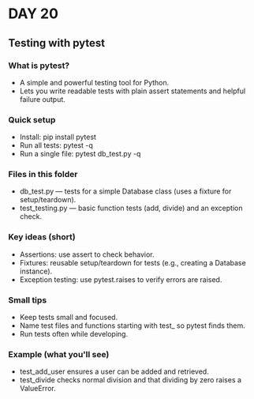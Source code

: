 # DAY 20

## Testing with pytest

### What is pytest?

- A simple and powerful testing tool for Python.
- Lets you write readable tests with plain assert statements and helpful failure output.

### Quick setup

- Install: pip install pytest
- Run all tests: pytest -q
- Run a single file: pytest db_test.py -q

### Files in this folder

- db_test.py — tests for a simple Database class (uses a fixture for setup/teardown).
- test_testing.py — basic function tests (add, divide) and an exception check.

### Key ideas (short)

- Assertions: use assert to check behavior.
- Fixtures: reusable setup/teardown for tests (e.g., creating a Database instance).
- Exception testing: use pytest.raises to verify errors are raised.

### Small tips

- Keep tests small and focused.
- Name test files and functions starting with test_ so pytest finds them.
- Run tests often while developing.

### Example (what you'll see)

- test_add_user ensures a user can be added and retrieved.
- test_divide checks normal division and that dividing by zero raises a ValueError.

